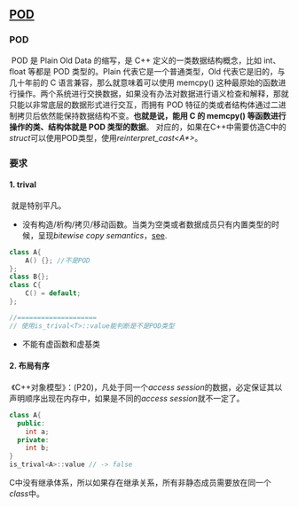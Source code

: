 ## [POD](https://zhuanlan.zhihu.com/p/45545035)

### POD

​	POD 是 Plain Old Data 的缩写，是 C++ 定义的一类数据结构概念，比如 int、float 等都是 POD 类型的。Plain 代表它是一个普通类型，Old 代表它是旧的，与几十年前的 C 语言兼容，那么就意味着可以使用 memcpy() 这种最原始的函数进行操作。两个系统进行交换数据，如果没有办法对数据进行语义检查和解释，那就只能以非常底层的数据形式进行交互，而拥有 POD 特征的类或者结构体通过二进制拷贝后依然能保持数据结构不变。**也就是说，能用 C 的 memcpy() 等函数进行操作的类、结构体就是 POD 类型的数据**。 对应的，如果在C++中需要仿造C中的*struct*可以使用POD类型，使用*reinterpret_cast<A\*>*。

### 要求

#### 1. trival

​	就是特别平凡。

- 没有构造/析构/拷贝/移动函数。当类为空类或者数据成员只有内置类型的时候，呈现*bitewise copy semantics*，[see](https://www.zhihu.com/question/302938908).

```C++
class A{
    A() {};	//不是POD
};
class B{};
class C{
    C() = default;
};

//====================
// 使用is_trival<T>::value能判断是不是POD类型
```

- 不能有虚函数和虚基类

#### 2. 布局有序

​	《C++对象模型》：(P20)，凡处于同一个*access session*的数据，必定保证其以声明顺序出现在内存中，如果是不同的*access session*就不一定了。

```C++
class A{
  public:
    int a;
  private:
    int b;
}
is_trival<A>::value // -> false
```

​	C中没有继承体系，所以如果存在继承关系，所有非静态成员需要放在同一个*class*中。